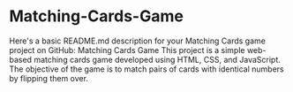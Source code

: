 # Matching-Cards-Game
 Here's a basic README.md description for your Matching Cards game project on GitHub:  Matching Cards Game This project is a simple web-based matching cards game developed using HTML, CSS, and JavaScript. The objective of the game is to match pairs of cards with identical numbers by flipping them over.
